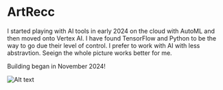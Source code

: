 # ArtRecc
I started playing with AI tools in early 2024 on the cloud with AutoML and then moved onto Vertex AI. I have found TensorFlow and Python to be the way to go due their level of control. I prefer to work with AI with less abstravtion. Seeign the whole picture works better for me.

Building began in November 2024!

![Alt text](<Screenshot 2024-11-18 at 6.17.24 PM.png>)